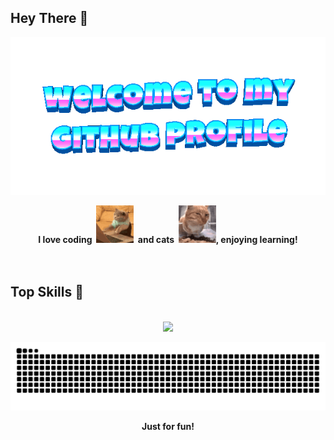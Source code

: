 ## Hey There 👋

<div align="center">
	<img src="welcome-header.gif" alt="welcome to my github profile">
	<br>
</div>

<p align="center">
	<b>I love coding&nbsp;&nbsp;<img src="cat-typing.gif" alt="Cat Typing" width="60" height="60">&nbsp;&nbsp;and cats&nbsp;&nbsp;<img src="fresh-bro.gif" alt="Fresh Bro" width="60" height="60">, enjoying learning!</b>
	<br>
	<br>
	<br>
</p>

## Top Skills 👾

<p align="center">
	<br>
	<a href="https://skillicons.dev">
		<img src="https://skillicons.dev/icons?i=js,html,css,python,rust,go,vue,vite,pytorch,docker,kubernetes,terraform,postgres,redis,obsidian" />
	</a>
</p>

<div align=center>
	<picture >
		  <source media="(prefers-color-scheme: dark)" srcset="https://github.com/SAKURA-CAT/SAKURA-CAT/raw/output/github-contribution-grid-snake-dark.svg">
		  <source media="(prefers-color-scheme: light)" srcset="https://github.com/SAKURA-CAT/SAKURA-CAT/raw/output/github-contribution-grid-snake.svg">
		  <img alt="snake" src="https://github.com/SAKURA-CAT/SAKURA-CAT/raw/output/github-contribution-grid-snake.svg">
	</picture>
</div>

<p align="center">
	<b>Just for fun!</b>
</p>
